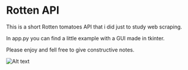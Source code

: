 # Rotten API

This is a short Rotten tomatoes API that i did just to study web scraping.

In app.py you can find a little example with a GUI made in tkinter.

Please enjoy and fell free to give constructive notes.

![Alt text](https://github.com/Felipe-Pedro/Web-Scraper/blob/main/example.png "Example")
